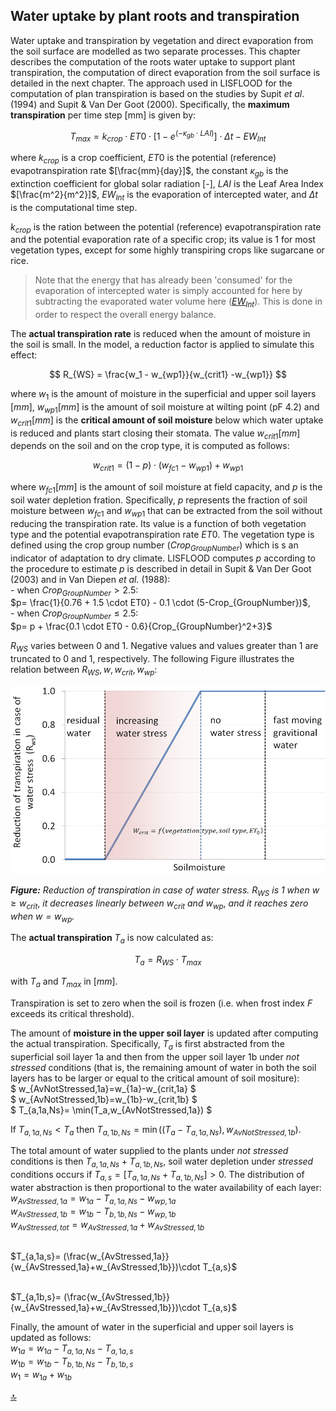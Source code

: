 ## Water uptake by plant roots and transpiration

Water uptake and transpiration by vegetation and direct evaporation from the soil surface are modelled as two separate processes. This chapter describes the computation of the roots water uptake to support plant transpiration, the computation of direct evaporation from the soil surface is detailed in the next chapter.
The approach used in LISFLOOD for the computation of plan transpiration is  based on the studies by Supit *et al*. (1994) and Supit & Van Der
Goot (2000). Specifically, the **maximum transpiration** per time step \[mm\] is given by:

$$
T_{max } = k_{crop} \cdot ET0 \cdot [1 - e^{( - \kappa_{gb} \cdot LAI)}] \cdot \Delta t - EW_{Int}
$$


where $k_{crop}$ is a crop coefficient, $ET0$ is the potential (reference) evapotranspiration rate $[\frac{mm}{day}]$, the constant $κ_{gb}$ is the extinction coefficient for global solar radiation \[-\], $LAI$ is the Leaf Area Index $[\frac{m^2}{m^2}]$, $EW_{Int}$ is the evaporation of intercepted water, and $\Delta t$ is the computational time step. 

$k_{crop}$ is the ration between the potential (reference) evapotranspiration rate and the potential evaporation rate of a specific crop; its value is 1 for most vegetation types, except for some highly transpiring crops like sugarcane or rice. 

> Note that the energy that has already been 'consumed' for the evaporation of intercepted water is simply accounted for here by subtracting the evaporated water volume here ([$EW_{Int}$](https://ec-jrc.github.io/lisflood-model/2_03_stdLISFLOOD_evaporation-intercepted-water/)). This is done in order to respect the overall energy balance. 


The **actual transpiration rate** is reduced when the amount of moisture in the soil is small. In the model, a reduction factor is applied to simulate this effect:

$$
R_{WS} = \frac{w_1 - w_{wp1}}{w_{crit1} -w_{wp1}}
$$

where $w_1$ is the amount of moisture in the superficial and upper soil layers $[mm]$, $w_{wp1} [mm]$ is the amount of soil moisture at wilting point (pF 4.2) and $w_{crit1} [mm]$ is the **critical amount of soil moisture** below which water uptake is reduced and plants start closing their stomata. The value $w_{crit1} [mm]$ depends on the soil and on the crop type, it is computed as follows:

$$
w_{crit1} = (1 - p) \cdot (w_{fc1} - w_{wp1}) + w_{wp1}
$$

where $w_{fc1} [mm]$ is the amount of soil moisture at field capacity, and $p$ is the soil water depletion fration. Specifically, $p$ represents the fraction of soil moisture between $w_{fc1}$ and $w_{wp1}$ that can be extracted from the soil without reducing the transpiration rate. Its value is a function of both vegetation type and the potential evapotranspiration rate $ET0$. The vegetation type is defined using the crop group number ($Crop_{GroupNumber}$) which is s an indicator of adaptation to dry climate. LISFLOOD computes $p$ according to the procedure to estimate $p$ is described in detail in Supit & Van Der Goot (2003) and in Van Diepen *et al.* (1988):
<br> - when $Crop_{GroupNumber} \gt 2.5$:
<br>$p= \frac{1}{0.76 + 1.5 \cdot ET0} - 0.1 \cdot (5-Crop_{GroupNumber})$,
<br> - when $Crop_{GroupNumber} \le 2.5$:
<br>$p= p + \frac{0.1 \cdot  ET0 - 0.6}{Crop_{GroupNumber}^2+3}$ 

$R_{WS}$ varies between 0 and 1. Negative values and values greater than 1 are truncated to 0 and 1, respectively. The following Figure illustrates the relation between $R_{WS}, w, w_{crit}, w_{wp}$:

![Reduction of transpiration in case of water stress](../media/image26.png)

***Figure:*** *Reduction of transpiration in case of water stress.* $R_{WS}$ *is 1 when* $w \ge w_{crit}$, *it decreases linearly between* $w_{crit}$ *and* $w_{wp}$, *and it reaches zero when $w=w_{wp}$.*


The **actual transpiration** $T_a$ is now calculated as:

$$
T_a = R_{WS} \cdot T_{max }
$$

with $T_a$ and $T_{max}$ in $[mm]$.

Transpiration is set to zero when the soil is frozen (i.e. when frost index *F* exceeds its critical threshold). 

The amount of **moisture in the upper soil layer** is updated after computing the actual transpiration. Specifically, $T_a$ is first abstracted from the superficial soil layer 1a and then from the upper soil layer 1b under *not stressed* conditions (that is, the remaining amount of water in both the soil layers has to be larger or equal to the critical amount of soil mositure):
<br>$ w_{AvNotStressed,1a}=w_{1a}-w_{crit,1a} $
<br>$ w_{AvNotStressed,1b}=w_{1b}-w_{crit,1b} $
<br>$ T_{a,1a,Ns}= \min(T_a,w_{AvNotStressed,1a}) $

If $T_{a,1a,Ns} \lt T_a$ then $T_{a,1b,Ns}= \min((T_a-T_{a,1a,Ns}),w_{AvNotStressed,1b})$.

The total amount of water supplied to the plants under *not stressed* conditions is then  $T_{a,1a,Ns} + T_{a,1b,Ns}$,  soil water depletion under *stressed* conditions occurs if $T_{a,s}=[T_{a,1a,Ns} + T_{a,1b,Ns}] \gt 0$. The distribution of water abstraction is then proportional to the water availability of each layer:
<br>$w_{AvStressed,1a}=w_{1a}-T_{a,1a,Ns}-w_{wp,1a}$
<br>$w_{AvStressed,1b}=w_{1b}-T_{b,1b,Ns}-w_{wp,1b}$
<br>$w_{AvStressed,tot}=w_{AvStressed,1a}+w_{AvStressed,1b}$

<br>$T_{a,1a,s}= (\frac{w_{AvStressed,1a}}{w_{AvStressed,1a}+w_{AvStressed,1b}})\cdot T_{a,s}$

<br>$T_{a,1b,s}= (\frac{w_{AvStressed,1b}}{w_{AvStressed,1a}+w_{AvStressed,1b}})\cdot T_{a,s}$



Finally, the amount of water in the superficial and upper soil layers is updated as follows:
<br>$w_{1a} = w_{1a} - T_{a,1a,Ns} -T_{a,1a,s}$
<br>$w_{1b} = w_{1b} - T_{b,1b,Ns} -T_{b,1b,s}$
<br>$w_1 = w_{1a}  + w_{1b}$




[🔝](#top)
